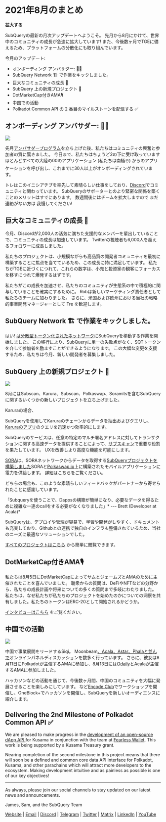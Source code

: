# 2021年8月のまとめ

**拡大する**

SubQueryの最新の月次アップデートへようこそ。 先月から8月にかけて、世界中のコミュニティの成長が急速に拡大しています! また、今後数ヶ月でTGEに備えるため、プラットフォームの分散化にも取り組んでいます。

今月のアップデート:

-   オンボーディング アンバサダー: 👩‍💼
-   SubQuery Network 🏗 で作業をキックしました。
-   巨大なコミュニティの成長 🚀
-   SubQuery 上の新規プロジェクト 🤝
-   DotMarketCap付きAMA🎙
-   中国での活動
-   Polkadot Common API の 2 番目のマイルストーンを配信する ✅

## オンボーディング アンバサダー: 👩‍💼

![](https://miro.com/medium.com/max/1400/0*_nOcsPjhQxta_FPH)

先月[アンバサダープログラム](https://subquery.medium.com/introducing-the-subquery-ambassador-program-aa82613ab804)を立ち上げた後、私たちはコミュニティの興奮と参加者の質に驚きました。 今日まで、私たちはちょうど2の下に受け取っています ほとんどすべての大陸の00のアプリケーション (私たちは南極☃️) からのアプリケーションを呼び出し、これまでに30人以上がオンボーディングされています。

トレはこのイニシアチブを率先して素晴らしい仕事をしており、[Discord](https://discord.com/invite/78zg8aBSMG)でコミュニティと関わっています。 SubQueryのサポーターとのより緊密な関係を築くことのメリットはすでにあります。 数週間後にはチームを拡大しますので まだ連絡がない方は 我慢してください!

## 巨大なコミュニティの成長 🚀

今月、Discordが2,000人の活気に満ちた支援的なメンバーを輩出していることで、コミュニティの成長は加速しています。 Twitterの視聴者も6,000人を超えるフォロワーに成長しました。

私たちのプロジェクトは、小規模ながらも高品質の開発者コミュニティを最初に構築することに焦点を当てているため、この成長に特に満足しています。 私たちがTGEに近づくにつれて、これらの数字は、小売と投資家の観客にフォーカスを移すにつれて爆発するはずです。

私たちがこの成長を加速させ、私たちのコミュニティが生態系の中で積極的に関与していることを確実にするために。 Robは新しいマーケティング責任者として私たちのチームに加わりました。 さらに、米国および欧州における当社の戦略的事業開発マネージャーとして Tre を歓迎します。

## SubQuery Network 🏗 で作業をキックしました。

はい! [は分散型トークン化されたネットワーク](https://subquery.medium.com/the-subquery-network-a-summary-46cde0acb010)にSubQueryを移動する作業を開始しました。 この移行により、SubQueryに単一の失敗点がなく、SQTトークンを介して参加者を励ますことができるようになります。 この大幅な変更を支援するため、私たちは今月、新しい開発者を募集しました。

## SubQuery 上の新規プロジェクト 🤝

![](https://miro.medium.com/max/4800/1*yUruZPSKP_0BA6mA72P8xg.gif)

8月にはSubscan、Karura、Subscan、Polkaswap、Soramitsを含むSubQueryに関するいくつかの新しいプロジェクトを立ち上げました。

Karuraの場合、

SubQueryを使用してKaruraのチェーンからデータを抽出およびクエリし、[Karuraのアプリ](https://apps.karura.network/)のクエリを迅速かつ効率的にします。</p> 

SubQueryのサービスは、任意の特定のマルチ署名アドレスに対してトランザクション[](https://www.subscan.io/)に関する高速データを提供することによって、[サブスキャン](https://subquery.medium.com/subscans-multi-signature-tool-powered-by-subquery-926da3e4fc25?source=your_stories_page-------------------------------------)で重要な役割を果たしています。 UXを改善しより高度な機能を可能にします。

[SORA](https://sora.org/)は、SORAネットワークからデータを取得する[SubQueryプロジェクトを構築しました](https://subquery.medium.com/sora-integrates-subquery-to-provide-data-to-the-sora-network-5a73f77a40aa?source=your_stories_page-------------------------------------)SORAと[Polkaswap.io](http://polkaswap.io/)上に構築されたモバイルアプリケーションに電力を供給します。 詳細はこちらをご覧ください。

どちらの場合も、このような素晴らしいフィードバックがパートナーから寄せられたことに感謝しています。

「Subqueryを使うことで、Dappsの構築が簡単になり、必要なデータを得るために複雑な一連のcallをする必要がなくなりました」* --- Brett (Developer at Acala)*

SubQueryは、デプロイや管理が容易で、学習や開発がしやすく、ドキュメントも充実しており、Githubとの連携で独自のインフラも整備されているため、当社のニーズに最適なソリューションでした。

[すべてのプロジェクトはこちら](https://explorer.subquery.network/) から簡単に閲覧できます。



## DotMarketCap付きAMA🎙

私たちは8月5日にDotMarketCapによってサムとジェームズとAMAのために主催されたことを喜んでいました。 聴衆からの質問は、DeFiやNFTなどの分野から、私たちの成長計画や将来についての多くの質問まで多岐にわたりました。 私たちは、なぜ私たちが私たちのプロジェクトを始めたのかについての洞察を共有しました。私たちのトークンはERC-20として開始されるかどうか。

[インタビューはこちら](https://dotmarketcap.com/blog-detail/288/ama30-recap-polkawarriors-x-subquery) をご覧ください。



## 中国での活動

![](https://miro.medium.com/max/1400/0*A5oqsryFRbGX0MDx)

中国で事業展開をリードするSiqi。 Moonbeam[、Acala、Astar、Phalaと並んで](https://twitter.com/SubQueryNetwork/status/1425293137103122432/photo/1)オンラインパネルディスカッションを数多く行っています。 さらに、彼女は8月11日にPolkadotが主催するAMAに参加し、8月13日には[Odaily](http://www.odaily.com/)とAcalaが主催するAMAに参加しました。

ハッカソンなどの活動を通じて、今後数ヶ月間、中国のコミュニティを大幅に発展させることを楽しみにしています。 など[Encode Club](https://www.eventbrite.co.uk/e/polkadot-hackathon-subquery-workshop-tickets-167321106935?aff=ebdsoporgprofile)でワークショップを開催し、OneBlock+でハッカソンを開催し、SubQueryを新しいオーディエンスに紹介します。



## Delivering the 2nd Milestone of Polkadot Common API ✅

We are pleased to make progress in the [development of an open-source dApp API ](https://docs.google.com/document/d/13L8HBwB6VB-n2g274FFFJKORYPJsq744C6H8iEDQ0-0/edit)for Kusama in conjunction with the team at [Fearless Wallet](https://fearlesswallet.io/). This work is being supported by a Kusama Treasury grant.

Nearing completion of the second milestone in this project means that there will soon be a defined and common core data API interface for Polkadot, Kusama, and other parachains which will attract more developers to the ecosystem. Making development intuitive and as painless as possible is one of our key objectives!



*****

As always, please join our social channels to stay updated on our latest news and announcements.

James, Sam, and the SubQuery Team

[Website](https://subquery.network/) | [Email](mailto:hello@subquery.network) | [Discord](https://discord.com/invite/78zg8aBSMG) | [Telegram](https://t.me/subquerynetwork) | [Twitter](https://twitter.com/subquerynetwork) | [Matrix](https://matrix.to/#/#subquery:matrix.org) | [LinkedIn](https://www.linkedin.com/company/subquery) | [YouTube](https://www.youtube.com/channel/UCi1a6NUUjegcLHDFLr7CqLw)
